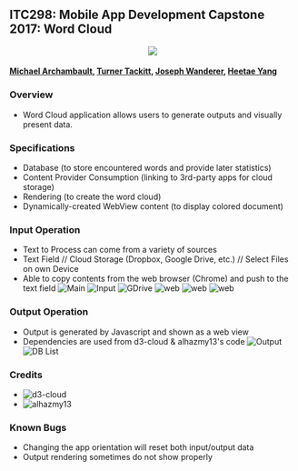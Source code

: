 ## ITC298: Mobile App Development Capstone 2017: Word Cloud 
<p align="center">
  <img src="https://user-images.githubusercontent.com/22667520/28812952-06927bcc-764c-11e7-8362-695783845d66.png"/>
</p>

#### [Michael Archambault](https://github.com/mikearchie), [Turner Tackitt](https://github.com/Hastwell), [Joseph Wanderer](https://github.com/josephwanderer), [Heetae Yang](https://github.com/heetaey)

### Overview
- Word Cloud application allows users to generate outputs and visually present data.

### Specifications
* Database (to store encountered words and provide later statistics)
* Content Provider Consumption (linking to 3rd-party apps for cloud storage)
* Rendering (to create the word cloud)
* Dynamically-created WebView content (to display colored document)

### Input Operation
- Text to Process can come from a variety of sources
- Text Field // Cloud Storage (Dropbox, Google Drive, etc.) // Select Files on own Device
- Able to copy contents from the web browser (Chrome) and push to the text field
![Main](https://github.com/heetaey/itc298-wordcloud/blob/master/images/main.png)
![Input](https://github.com/heetaey/itc298-wordcloud/blob/master/images/input.png)
![GDrive](https://github.com/heetaey/itc298-wordcloud/blob/master/images/gdrive.png)
![web](https://github.com/heetaey/itc298-wordcloud/blob/master/images/sharefromweb.png)
![web](https://github.com/heetaey/itc298-wordcloud/blob/master/images/sharefromweb1.png)
![web](https://github.com/heetaey/itc298-wordcloud/blob/master/images/sharefromweb2.png)

### Output Operation
- Output is generated by Javascript and shown as a web view
- Dependencies are used from d3-cloud & alhazmy13's code
![Output](https://github.com/heetaey/itc298-wordcloud/blob/master/images/output.png)
![DB List](https://github.com/heetaey/itc298-wordcloud/blob/master/images/db.png)

### Credits
- ![d3-cloud](https://github.com/jasondavies/d3-cloud) 
- ![alhazmy13](https://github.com/alhazmy13/AndroidWordCloud)

### Known Bugs
- Changing the app orientation will reset both input/output data
- Output rendering sometimes do not show properly
